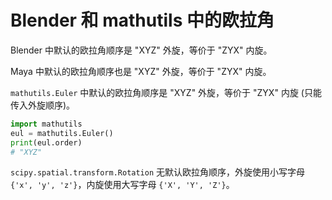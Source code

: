 # Blender 和 mathutils 中的欧拉角

Blender 中默认的欧拉角顺序是 "XYZ" 外旋，等价于 "ZYX" 内旋。

Maya 中默认的欧拉角顺序也是 "XYZ" 外旋，等价于 "ZYX" 内旋。

`mathutils.Euler` 中默认的欧拉角顺序是 "XYZ" 外旋，等价于 "ZYX" 内旋 (只能传入外旋顺序)。

```python
import mathutils
eul = mathutils.Euler()
print(eul.order)
# "XYZ"
```

`scipy.spatial.transform.Rotation` 无默认欧拉角顺序，外旋使用小写字母 `{'x', 'y', 'z'}`，内旋使用大写字母 `{'X', 'Y', 'Z'}`。
